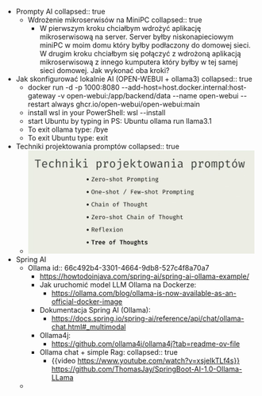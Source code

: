 - Prompty AI
  collapsed:: true
	- Wdrożenie mikroserwisów na MiniPC
	  collapsed:: true
		- W pierwszym kroku chciałbym wdrożyć aplikację mikroserwisową na server. 
		  Server byłby niskonapieciowym miniPC w moim domu który byłby podłaczony 
		  do domowej sieci. 
		  W drugim kroku chciałbym się połączyć z wdrożoną aplikacją 
		  mikroserwisową z innego kumputera który byłby w tej samej sieci domowej.
		  Jak wykonać oba kroki?
- Jak skonfigurować lokalnie AI (OPEN-WEBUI + ollama3)
  collapsed:: true
	- docker run -d -p 1000:8080 --add-host=host.docker.internal:host-gateway -v open-webui:/app/backend/data --name open-webui --restart always ghcr.io/open-webui/open-webui:main
	- install wsl in your PowerShell:
	  wsl --install
	- start Ubuntu by typing in PS:
	  Ubuntu
	  ollama run llama3.1
	- To exit ollama type:
	  /bye
	- To exit Ubuntu type:
	  exit
- Techniki projektowania promptów
  collapsed:: true
	- ![image.png](../assets/image_1721762588210_0.png)
- Spring AI
	- Ollama
	  id:: 66c492b4-3301-4664-9db8-527c4f8a70a7
		- https://howtodoinjava.com/spring-ai/spring-ai-ollama-example/
		- Jak uruchomić model LLM Ollama na Dockerze:
			- https://ollama.com/blog/ollama-is-now-available-as-an-official-docker-image
		- Dokumentacja Spring AI (Ollama):
			- https://docs.spring.io/spring-ai/reference/api/chat/ollama-chat.html#_multimodal
		- Ollama4j:
			- https://github.com/ollama4j/ollama4j?tab=readme-ov-file
		- Ollama chat + simple Rag:
		  collapsed:: true
			- {{video https://www.youtube.com/watch?v=xsjeIkTLf4s}}
			  https://github.com/ThomasJay/SpringBoot-AI-1.0-Ollama-LLama
	-